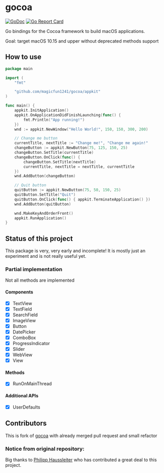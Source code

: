 # gocoa

[![GoDoc](https://godoc.org/github.com/magicfun1241/gocoa?status.svg)](https://godoc.org/github.com/magicfun1241/gocoa)
[![Go Report Card](https://goreportcard.com/badge/github.com/magicfun1241/gocoa)](https://goreportcard.com/report/github.com/magicfun1241/gocoa)

Go bindings for the Cocoa framework to build macOS applications.

Goal: target macOS 10.15 and upper without deprecated methods support

## How to use

[//]: # (The following is a basic [Hello World]&#40;examples/helloworld&#41; application.)

```go
package main

import (
	"fmt"

	"github.com/magicfun1241/gocoa/appkit"
)

func main() {
	appkit.InitApplication()
	appkit.OnApplicationDidFinishLaunching(func() {
		fmt.Println("App running!")
	})
	wnd := appkit.NewWindow("Hello World!", 150, 150, 300, 200)

	// Change me button
	currentTitle, nextTitle := "Change me!", "Change me again!"
	changeButton := appkit.NewButton(75, 125, 150, 25)
	changeButton.SetTitle(currentTitle)
	changeButton.OnClick(func() {
		changeButton.SetTitle(nextTitle)
		currentTitle, nextTitle = nextTitle, currentTitle
	})
	wnd.AddButton(changeButton)

	// Quit button
	quitButton := appkit.NewButton(75, 50, 150, 25)
	quitButton.SetTitle("Quit")
	quitButton.OnClick(func() { appkit.TerminateApplication() })
	wnd.AddButton(quitButton)

	wnd.MakeKeyAndOrderFront()
	appkit.RunApplication()
}
```

## Status of this project

This package is very, very early and incomplete! It is mostly just an experiment and is not really
useful yet.

### Partial implementation

Not all methods are implemented

#### Components
- [x] TextView
- [x] TextField
- [x] SearchField
- [x] ImageView
- [x] Button
- [x] DatePicker
- [x] ComboBox
- [x] ProgressIndicator
- [x] Slider
- [x] WebView
- [x] View

#### Methods
- [x] RunOnMainThread

#### Additional APIs
- [x] UserDefaults


## Contributors

This is fork of [gocoa](https://github.com/mojbro/gocoa) with already merged pull request and small refactor

### Notice from original repository: 
Big thanks to [Philipp Haussleiter](https://github.com/phaus) who has contributed a great deal to this project.
